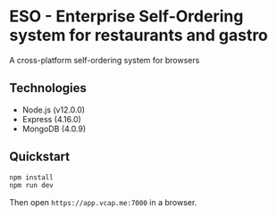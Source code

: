 # ESO - Enterprise Self-Ordering system for restaurants and gastro
A cross-platform self-ordering system for browsers

## Technologies
- Node.js (v12.0.0)
- Express (4.16.0)
- MongoDB (4.0.9)

## Quickstart
```bash
npm install
npm run dev
```
Then open `https://app.vcap.me:7000` in a browser.
